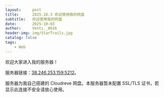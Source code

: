 ```yaml
---
layout:     post
title:      2025.10.3 欢迎使用我的网盘
subtitle:   欢迎使用我的网盘
date:       2025-10-03
author:     Venti__0616
header-img: img/StarTrails.jpg
catalog: false
tags:
    - Web
---
```


欢迎大家进入我的服务器！

服务器链接：[38.246.253.159:5212](http://38.246.253.159:5212/)。

服务器为我自己搭建的 Cloudreve 网盘。本服务器暂未配置 SSL/TLS 证书，若显示此连接不安全请放心使用。
